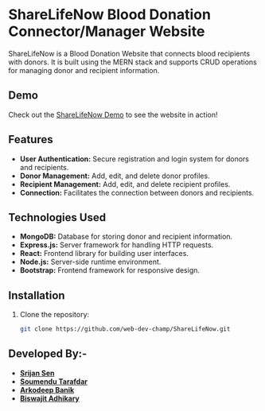 
# ShareLifeNow Blood Donation Connector/Manager Website

ShareLifeNow is a Blood Donation Website that connects blood recipients with donors. It is built using the MERN stack and supports CRUD operations for managing donor and recipient information.

## Demo

Check out the [ShareLifeNow Demo](https://www.youtube.com/watch?v=gQsAPjfj3KQ) to see the website in action!

## Features

- **User Authentication:** Secure registration and login system for donors and recipients.
- **Donor Management:** Add, edit, and delete donor profiles.
- **Recipient Management:** Add, edit, and delete recipient profiles.
- **Connection:** Facilitates the connection between donors and recipients.

## Technologies Used

- **MongoDB:** Database for storing donor and recipient information.
- **Express.js:** Server framework for handling HTTP requests.
- **React:** Frontend library for building user interfaces.
- **Node.js:** Server-side runtime environment.
- **Bootstrap:** Frontend framework for responsive design.

## Installation

1. Clone the repository:

   ```bash
   git clone https://github.com/web-dev-champ/ShareLifeNow.git

## Developed By:-

- **[Srijan Sen](https://github.com/web-dev-champ/)** 
- **[Soumendu Tarafdar](https://github.com/soumendu02)** 
- **[Arkodeep Banik](https://github.com/Ark638)** 
- **[Biswajit Adhikary](https://github.com/Biswajitadhikary807)** 

